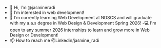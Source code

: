 - 👋 Hi, I’m @jasmineradi
- 👀 I’m interested in web development!
- 🌱 I’m currently learning Web Development at NDSCS and will graduate with my a.a.s degree in Web Design & Development Spring 2026!
-💻 I'm open to any summer 2026 internships to learn and grow more in Web Design or Development!
- 📫 How to reach me @Linkedin/jasmine_radi

<!---
jasmineradi/jasmineradi is a ✨ special ✨ repository because its `README.md` (this file) appears on your GitHub profile.
You can click the Preview link to take a look at your changes.
--->
